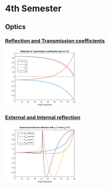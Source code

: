 # 4th Semester
## Optics
### [Reflection and Transmission coefficients](https://github.com/Lasseb200/4th-semester/blob/main/Optics/Reflection%20and%20Transmission%20coefficients)
<img src="untitled.png" width="250">

### [External and Internal reflection]()
<img src="untitled2.png" width="250">
